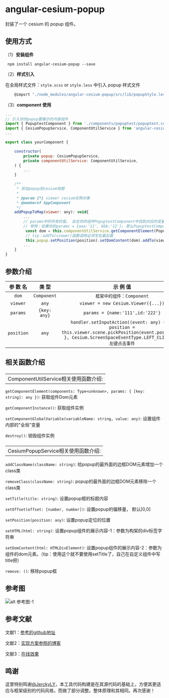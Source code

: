 # angular-cesium-popup

封装了一个 cesium 的 popup 组件。

## **使用方式**

（1）**安装组件**

` npm install angular-cesium-popup --save`

（2）**样式引入**

在全局样式文件：`style.scss` or `style.less` 中引入 popup 样式文件

```javascript
    @import "./node_modules/angular-cesium-popup/src/lib/popupStyle.less";
```

（3）**component 使用**

```javascript
...
// 引入你的popup要展示的内容组件
import { PopuptestComponent } from './components/popuptest/popuptest.component';
import { CesiumPopupService, ComponentUtilService } from 'angular-cesium-popup';
...

export class yourComponent {

    constructor(
        private popup: CesiumPopupService,
        private componentUtilService: ComponentUtilService,
    ) { 
        ...
    }

    /**
     * 添加popup到cesium地图
     *
     * @param {*} viewer cesium实例对象
     * @memberof AppComponent
     */
    addPopupToMap(viewer: any): void{
        ...
        // params中的所有的值， 会在你的组件PopuptestComponent中找到对应的变量名，并赋上对于的值
        // 举例：如果你的params = {aaa:'11', bbb:'12'}; 那么PopuptestComponent这个组件，在你初始化构建完成后就必须声明出来aaa变量和bbb变量。所以一般建议params中只传入id参数，在组件内部的OnInit事件中写请求详情接口内容的操作。
         const dom = this.componentUtilService.getComponentElement(PopuptestComponent, params);
         // tip：addTo(viewer)函数调用必须写在最后面
         this.popup.setPosition(position).setDomContent(dom).addTo(viewer);
        ...
    }
}
```

## **参数介绍**
| 参  数  名  | 类 型  | 示 例 值 |
| :---------:| :---: | :-----: |
| `dom` | `Component` |  `框架中的组件：Component` |
| `viewer` | `any` | `viewer = new Cesium.Viewer({...})` |
| `params` | `{key: any}` | `params = {name:'111',id:'222'}` |
| `position` | `any` | `handler.setInputAction((event: any) => { position = this.viewer.scene.pickPosition(event.position);                 }, Cesium.ScreenSpaceEventType.LEFT_CLICK) // 左键点击事件` |

## **相关函数介绍**
### **<table><tr><td bgcolor=#f8f8f8>ComponentUtilService相关使用函数介绍:</td></tr></table>**
`getComponentElement(components: Type<unknown>, params: { [key: string]: any })`: 获取组件Dom元素 

`getComponentInstance()`: 获取组件实例

`setComponentGlobalVariable(variableName: string, value: any)`: 设置组件内部的"全局"变量

`destroy()`: 销毁组件实例
### **<table><tr><td bgcolor=#f8f8f8>CesiumPopupService相关使用函数介绍:</td></tr></table>**

`addClassName(className: string)`: 给popup的最外面的边框DOM元素增加一个class类

`removeClass(className: string)`: popup的最外面的边框DOM元素移除一个class类

`setTitle(title: string)`: 设置popup框的标题内容

`setOffset(offset: [number, number])`: 设置popup的偏移量， 默认[0,0]

`setPosition(position: any)`: 设置popup定位的位置

`setHTML(html: string)`: 设置popup组件的展示内容-1：参数为构架的div标签字符串

`setDomContent(html: HTMLDivElement)`: 设置popup组件的展示内容-2：参数为组件的dom元素。（tip：使用这个就不要使用setTitle了，自己在自定义组件中写title把）

`remove: ()`: 移除popup框



## **参考图**

![alt 参考图-1](https://obohe.com/i/2022/01/28/udemgn.jpg)

## **参考文献**
文献1：[参考的github地址](https://github.com/JerckyLY/cesium-demo-view/tree/6108023ccb0207903a860f5dafffdf59cc2927ce)

文献2：[实现方案参照的博客](https://jercky.top/2020/10/22/Cesium%E5%85%A5%E9%97%A8-4/)

文献3：[在线效果](http://jerckly.gitee.io/cesium-view/#)

## **鸣谢**
这里特别鸣谢[@JerckyLY](https://github.com/JerckyLY/cesium-demo-view/tree/6108023ccb0207903a860f5dafffdf59cc2927ce)，本工具代码构建是在其源代码的基础上，方便其更适应与框架级别的代码风格，而做了部分调整。整体原理和其相同。再次感谢！
